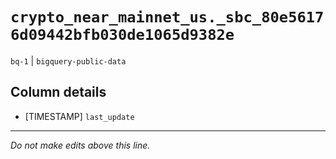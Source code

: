 # `crypto_near_mainnet_us._sbc_80e56176d09442bfb030de1065d9382e`
`bq-1` | `bigquery-public-data`

## Column details
* [TIMESTAMP] `last_update`

-------------------------------------------------------------------------------
*Do not make edits above this line.*
